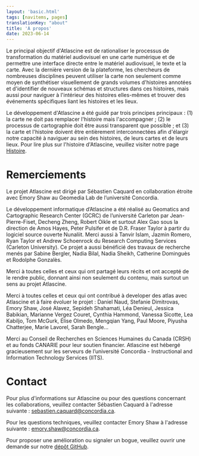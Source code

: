 ```yaml
---
layout: 'basic.html'
tags: [navitems, pages]
translationKey: "about"
title: 'À propos'
date: 2023-06-14
---
```


Le principal objectif d'Atlascine est de rationaliser le processus de transformation du matériel audiovisuel en une carte numérique et de permettre une interface directe entre le matériel audiovisuel, le texte et la carte. Avec la dernière version de la plateforme, les chercheurs de nombreuses disciplines peuvent utiliser la carte non seulement comme moyen de synthétiser visuellement de grands volumes d'histoires annotées et d'identifier de nouveaux schémas et structures dans ces histoires, mais aussi pour naviguer à l'intérieur des histoires elles-mêmes et trouver des événements spécifiques liant les histoires et les lieux.

Le développement d'Atlascine a été guidé par trois principes principaux : (1) la carte ne doit pas remplacer l'histoire mais l'accompagner ; (2) le processus de cartographie doit être aussi transparent que possible ; et (3) la carte et l'histoire doivent être entièrement interconnectées afin d'élargir notre capacité à naviguer au sein des histoires, de leurs cartes et de leurs lieux. Pour lire plus sur l'histoire d'Atlascine, veuillez visiter notre page [Histoire](/fr/histoire/).

# Remerciements

Le projet Atlascine est dirigé par Sébastien Caquard en collaboration étroite avec Emory Shaw au Geomedia Lab de l’université Concordia.  

Le développement informatique d’Atlascine a été réalisé au Geomatics and Cartographic Research Center (GCRC) de l’université Carleton par Jean-Pierre-Fiset, Decheng Zheng, Robert Oikle et surtout Alex Gao sous la direction de Amos Hayes, Peter Pulsifer et de D.R. Fraser Taylor à partir du logiciel source ouverte Nunaliit. Merci aussi à Tanvir Islam, Jazmin Romero, Ryan Taylor et Andrew Schoenrock du Research Computing Services (Carleton University). Ce projet a aussi bénéficié des travaux de recherche menés par Sabine Bergler, Nadia Bilal, Nadia Sheikh, Catherine Dominguès et Rodolphe Gonzalès. ​ 

Merci à toutes celles et ceux qui ont partagé leurs récits et ont accepté de le rendre public, donnant ainsi non seulement du contenu, mais surtout un sens au projet Atlascine. 

Merci à toutes celles et ceux qui ont contribué à developer des atlas avec Atlascine et à faire évoluer le projet : Daniel Naud, Stefanie Dimitrovas, Emory Shaw, José Alavez, Sepideh Shahamati, Léa Denieul, Jessica Babikian, Marianne Vergez Couret, Cynthia Hammond, Vanessa Sicotte, Lea Kabiljo, Tom McGurk, Élise Olmedo, Mengqian Yang, Paul Moore, Piyusha Chatterjee, Marie Lavorel, Sarah Bengle…​ 

Merci au Conseil de Recherches en Sciences Humaines du Canada (CRSH) et au fonds CANARIE pour leur soutien financier. Atlascine est hébergé gracieusement sur les serveurs de l’université Concordia - Instructional and Information Technology Services (IITS). 

# Contact

Pour plus d'informations sur Atlascine ou pour des questions concernant les collaborations, veuillez contacter Sébastien Caquard à l'adresse suivante : <a href="mailto:sebastien.caquard@concordia.ca">sebastien.caquard@concordia.ca</a>.

Pour les questions techniques, veuillez contacter Emory Shaw à l'adresse suivante : <a href="mailto:emory.shaw@concordia.ca">emory.shaw@concordia.ca</a>.

Pour proposer une amélioration ou signaler un bogue, veuillez ouvrir une demande sur notre  [dépôt GitHub](https://github.com/geomedialab/atlascine).